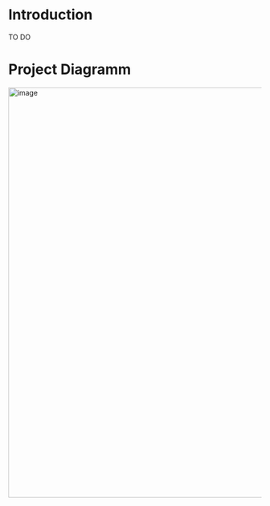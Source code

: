 # Introduction
TO DO

# Project Diagramm
<img width="817" alt="image" src="https://github.com/StephanKnox/reddit-trends-analytics/assets/123996543/7b528ee6-fff1-4678-a611-f7a993451160">
